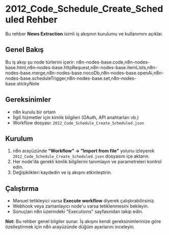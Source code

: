 # 2012_Code_Schedule_Create_Scheduled Rehber

Bu rehber **News Extraction** isimli iş akışının kurulumu ve kullanımını açıklar.

## Genel Bakış
Bu iş akışı şu node türlerini içerir: n8n-nodes-base.code,n8n-nodes-base.html,n8n-nodes-base.httpRequest,n8n-nodes-base.itemLists,n8n-nodes-base.merge,n8n-nodes-base.nocoDb,n8n-nodes-base.openAi,n8n-nodes-base.scheduleTrigger,n8n-nodes-base.set,n8n-nodes-base.stickyNote

## Gereksinimler
- n8n kurulu bir ortam
- İlgili hizmetler için kimlik bilgileri (OAuth, API anahtarları vb.)
- Workflow dosyası: `2012_Code_Schedule_Create_Scheduled.json`

## Kurulum
1. n8n arayüzünde **"Workflow" → "Import from file"** yolunu izleyerek `2012_Code_Schedule_Create_Scheduled.json` dosyasını içe aktarın.
2. Her node'da gerekli kimlik bilgilerini tanımlayın ve parametreleri kontrol edin.
3. Değişiklikleri kaydedin ve iş akışını etkinleştirin.

## Çalıştırma
- Manuel tetikleyici varsa **Execute workflow** diyerek çalıştırabilirsiniz.
- Webhook veya zamanlayıcı node'u varsa tetiklenmesini bekleyin.
- Sonuçları n8n üzerindeki "Executions" sayfasından takip edin.

**Not:** Bu rehber genel bilgiler sunar. İş akışını kendi gereksinimlerinize göre özelleştirmek için n8n arayüzünde düğüm ayarlarını inceleyin.
